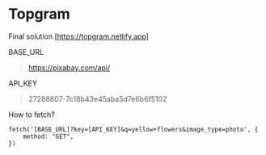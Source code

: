 # Topgram

Final solution [https://topgram.netlify.app]

BASE_URL 
> https://pixabay.com/api/

API_KEY
> 27288807-7c18b43e45aba5d7e6b6f5102

How to fetch?
```
fetch('[BASE_URL]?key=[API_KEY]&q=yellow+flowers&image_type=photo', {
    method: "GET",
})
```
